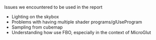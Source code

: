 Issues we encountered to be used in the report

- Lighting on the skybox
- Problems with having multiple shader programs/glUseProgram
- Sampling from cubemap
- Understanding how use FBO, especially in the context of MicroGlut
